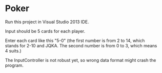 Poker
=====
Run this project in Visual Studio 2013 IDE.

Input should be 5 cards for each player.

Enter each card like this "5-0"
(the first number is from 2 to 14, which stands for 2-10 and JQKA. The second number is from 0 to 3, which means 4 suits.)

The InputController is not robust yet, so wrong data format might crash the program.
